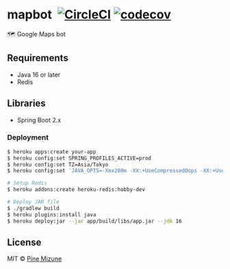 # mapbot &nbsp;[![CircleCI](https://circleci.com/gh/pine/mapbot/tree/master.svg?style=shield)](https://circleci.com/gh/pine/mapbot/tree/master) [![codecov](https://codecov.io/gh/pine/mapbot/branch/master/graph/badge.svg)](https://codecov.io/gh/pine/mapbot)
:world_map: Google Maps bot

## Requirements
- Java 16 or later
- Redis

## Libraries
- Spring Boot 2.x

### Deployment

```sh
$ heroku apps:create your-app
$ heroku config:set SPRING_PROFILES_ACTIVE=prod
$ heroku config:set TZ=Asia/Tokyo
$ heroku config:set 'JAVA_OPTS=-Xmx200m -XX:+UseCompressedOops -XX:+UseStringDeduplication'

# Setup Redis
$ heroku addons:create heroku-redis:hobby-dev

# Deploy JAR file
$ ./gradlew build
$ heroku plugins:install java
$ heroku deploy:jar --jar app/build/libs/app.jar --jdk 16
```

## License
MIT &copy; [Pine Mizune](https://profile.pine.moe/)
